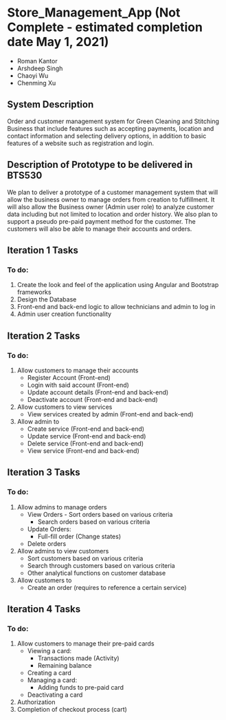# Store_Management_App (Not Complete - estimated completion date May 1, 2021)
* Roman Kantor
* Arshdeep Singh
* Chaoyi Wu
* Chenming Xu

## System Description
Order and customer management system for Green Cleaning and Stitching Business that include features such as accepting payments, location and contact information and selecting delivery options, in addition to basic features of a website such as registration and login.

## Description of Prototype to be delivered in BTS530
We plan to deliver a prototype of a customer management system that will allow the business owner to manage orders from creation to fulfillment. It will also allow the Business owner (Admin user role) to analyze customer data including but not limited to location and order history. We also plan to support a pseudo pre-paid payment method for the customer. The customers will also be able to manage their accounts and orders.

## Iteration 1 Tasks
### To do:
1. Create the look and feel of the application using Angular and Bootstrap frameworks
2. Design the Database
3. Front-end and back-end logic to allow technicians and admin to log in
4. Admin user creation functionality


## Iteration 2 Tasks
### To do:
1. Allow customers to manage their accounts
	- Register Account (Front-end)
	- Login with said account (Front-end)
	- Update account details (Front-end and back-end)
	- Deactivate account (Front-end and back-end)
2. Allow customers to view services
	- View services created by admin (Front-end and back-end)
3. Allow admin to  
	- Create service (Front-end and back-end)
	- Update service (Front-end and back-end)
	- Delete service (Front-end and back-end)
	- View service (Front-end and back-end) 



## Iteration 3 Tasks
### To do:
1. Allow admins to manage orders
    - View Orders
	      - Sort orders based on various criteria 
        - Search orders based on various criteria 
    - Update Orders:
        - Full-fill order (Change states)
    - Delete orders
2. Allow admins to view customers
    - Sort customers based on various criteria 
    - Search through customers based on various criteria 
    - Other analytical functions on customer database
3. Allow customers to  
	- Create an order (requires to reference a certain service)

## Iteration 4 Tasks
### To do:
1. Allow customers to manage their pre-paid cards
    - Viewing a card:
        - Transactions made (Activity)
        - Remaining balance
    - Creating a card
    - Managing a card:
        - Adding funds to pre-paid card
    - Deactivating a card
2. Authorization
3. Completion of checkout process (cart)
